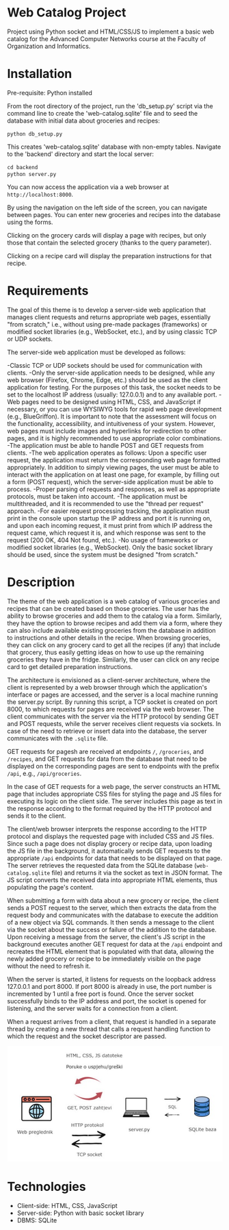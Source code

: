 # Web Catalog Project

Project using Python socket and HTML/CSS/JS to implement a basic web catalog for the Advanced Computer Networks course at the Faculty of Organization and Informatics. 

# Installation

Pre-requisite: Python installed

From the root directory of the project, run the 'db_setup.py' script via the command line to create the 'web-catalog.sqlite' file and to seed the database with initial data about groceries and recipes:

```
python db_setup.py
```

This creates 'web-catalog.sqlite' database with non-empty tables. Navigate to the 'backend' directory and start the local server:

```
cd backend
python server.py
```

You can now access the application via a web browser at `http://localhost:8000`.

By using the navigation on the left side of the screen, you can navigate between pages. You can enter new groceries and recipes into the database using the forms.

Clicking on the grocery cards will display a page with recipes, but only those that contain the selected grocery (thanks to the query parameter).

Clicking on a recipe card will display the preparation instructions for that recipe.

# Requirements

The goal of this theme is to develop a server-side web application that manages client requests and returns appropriate web pages, essentially "from scratch," i.e., without using pre-made packages (frameworks) or modified socket libraries (e.g., WebSocket, etc.), and by using classic TCP or UDP sockets.

The server-side web application must be developed as follows:

-Classic TCP or UDP sockets should be used for communication with clients.
-Only the server-side application needs to be designed, while any web browser (Firefox, Chrome, Edge, etc.) should be used as the client application for testing.
For the purposes of this task, the socket needs to be set to the localhost IP address (usually: 127.0.0.1) and to any available port.
-Web pages need to be designed using HTML, CSS, and JavaScript if necessary, or you can use WYSIWYG tools for rapid web page development (e.g., BlueGriffon). It is important to note that the assessment will focus on the functionality, accessibility, and intuitiveness of your system. However, web pages must include images and hyperlinks for redirection to other pages, and it is highly recommended to use appropriate color combinations.
-The application must be able to handle POST and GET requests from clients.
-The web application operates as follows: Upon a specific user request, the application must return the corresponding web page formatted appropriately. In addition to simply viewing pages, the user must be able to interact with the application on at least one page, for example, by filling out a form (POST request), which the server-side application must be able to process.
-Proper parsing of requests and responses, as well as appropriate protocols, must be taken into account.
-The application must be multithreaded, and it is recommended to use the "thread per request" approach.
-For easier request processing tracking, the application must print in the console upon startup the IP address and port it is running on, and upon each incoming request, it must print from which IP address the request came, which request it is, and which response was sent to the request (200 OK, 404 Not found, etc.).
-No usage of frameworks or modified socket libraries (e.g., WebSocket). Only the basic socket library should be used, since the system must be designed "from scratch."

# Description

The theme of the web application is a web catalog of various groceries and recipes that can be created based on those groceries. The user has the ability to browse groceries and add them to the catalog via a form. Similarly, they have the option to browse recipes and add them via a form, where they can also include available existing groceries from the database in addition to instructions and other details in the recipe. When browsing groceries, they can click on any grocery card to get all the recipes (if any) that include that grocery, thus easily getting ideas on how to use up the remaining groceries they have in the fridge. Similarly, the user can click on any recipe card to get detailed preparation instructions.

The architecture is envisioned as a client-server architecture, where the client is represented by a web browser through which the application's interface or pages are accessed, and the server is a local machine running the server.py script. By running this script, a TCP socket is created on port 8000, to which requests for pages are received via the web browser. The client communicates with the server via the HTTP protocol by sending GET and POST requests, while the server receives client requests via sockets. In case of the need to retrieve or insert data into the database, the server communicates with the `.sqlite` file.

GET requests for pagesh are received at endpoints `/`, `/groceries`, and `/recipes`, and GET requests for data from the database that need to be displayed on the corresponding pages are sent to endpoints with the prefix `/api`, e.g., `/api/groceries`.

In the case of GET requests for a web page, the server constructs an HTML page that includes appropriate CSS files for styling the page and JS files for executing its logic on the client side. The server includes this page as text in the response according to the format required by the HTTP protocol and sends it to the client.

The client/web browser interprets the response according to the HTTP protocol and displays the requested page with included CSS and JS files. Since such a page does not display grocery or recipe data, upon loading the JS file in the background, it automatically sends GET requests to the appropriate `/api` endpoints for data that needs to be displayed on that page. The server retrieves the requested data from the SQLite database (`web-catalog.sqlite` file) and returns it via the socket as text in JSON format. The JS script converts the received data into appropriate HTML elements, thus populating the page's content.

When submitting a form with data about a new grocery or recipe, the client sends a POST request to the server, which then extracts the data from the request body and communicates with the database to execute the addition of a new object via SQL commands. It then sends a message to the client via the socket about the success or failure of the addition to the database. Upon receiving a message from the server, the client's JS script in the background executes another GET request for data at the `/api` endpoint and recreates the HTML element that is populated with that data, allowing the newly added grocery or recipe to be immediately visible on the page without the need to refresh it.

When the server is started, it listens for requests on the loopback address 127.0.0.1 and port 8000. If port 8000 is already in use, the port number is incremented by 1 until a free port is found. Once the server socket successfully binds to the IP address and port, the socket is opened for listening, and the server waits for a connection from a client.

When a request arrives from a client, that request is handled in a separate thread by creating a new thread that calls a request handling function to which the request and the socket descriptor are passed.

![architecture diagram](./architecture.jpg)

# Technologies

- Client-side: HTML, CSS, JavaScript
- Server-side: Python with basic socket library
- DBMS: SQLite

